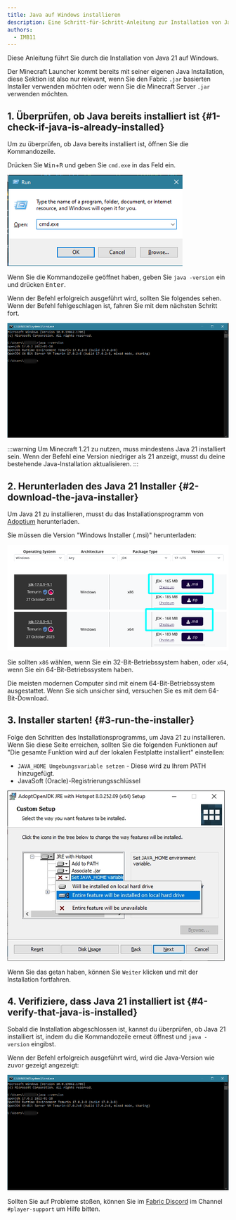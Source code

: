 ```yaml
---
title: Java auf Windows installieren
description: Eine Schritt-für-Schritt-Anleitung zur Installation von Java auf Windows.
authors:
  - IMB11
---
```


Diese Anleitung führt Sie durch die Installation von Java 21 auf Windows.

Der Minecraft Launcher kommt bereits mit seiner eigenen Java Installation, diese Sektion ist also nur relevant, wenn Sie den Fabric `.jar` basierten Installer verwenden möchten oder wenn Sie die Minecraft Server `.jar` verwenden möchten.

## 1. Überprüfen, ob Java bereits installiert ist {#1-check-if-java-is-already-installed}

Um zu überprüfen, ob Java bereits installiert ist, öffnen Sie die Kommandozeile.

Drücken Sie <kbd>Win</kbd>+<kbd>R</kbd> und geben Sie `cmd.exe` in das Feld ein.

![Windows-Ausführungsdialog mit "cmd.exe" in der Ausführungsleiste](/assets/players/installing-java/windows-run-dialog.png)

Wenn Sie die Kommandozeile geöffnet haben, geben Sie `java -version` ein und drücken <kbd>Enter</kbd>.

Wenn der Befehl erfolgreich ausgeführt wird, sollten Sie folgendes sehen. Wenn der Befehl fehlgeschlagen ist, fahren Sie mit dem nächsten Schritt fort.

![Kommandozeile mit "java -version"](/assets/players/installing-java/windows-java-version.png)

:::warning
Um Minecraft 1.21 zu nutzen, muss mindestens Java 21 installiert sein. Wenn der Befehl eine Version niedriger als 21 anzeigt, musst du deine bestehende Java-Installation aktualisieren.
:::

## 2. Herunterladen des Java 21 Installer {#2-download-the-java-installer}

Um Java 21 zu installieren, musst du das Installationsprogramm von [Adoptium](https://adoptium.net/en-GB/temurin/releases/?os=windows\&package=jdk\&version=21) herunterladen.

Sie müssen die Version "Windows Installer (.msi)" herunterladen:

![Adoptium Download-Seite mit hervorgehobenem Windows Installer (.msi)](/assets/players/installing-java/windows-download-java.png)

Sie sollten `x86` wählen, wenn Sie ein 32-Bit-Betriebssystem haben, oder `x64`, wenn Sie ein 64-Bit-Betriebssystem haben.

Die meisten modernen Computer sind mit einem 64-Bit-Betriebssystem ausgestattet. Wenn Sie sich unsicher sind, versuchen Sie es mit dem 64-Bit-Download.

## 3. Installer starten! {#3-run-the-installer}

Folge den Schritten des Installationsprogramms, um Java 21 zu installieren. Wenn Sie diese Seite erreichen, sollten Sie die folgenden Funktionen auf "Die gesamte Funktion wird auf der lokalen Festplatte installiert" einstellen:

- `JAVA_HOME Umgebungsvariable setzen` - Diese wird zu Ihrem PATH hinzugefügt.
- JavaSoft (Oracle)-Registrierungsschlüssel

![Java 21-Installationsprogramm mit "JAVA\_HOME-Variable setzen" und "JavaSoft (Oracle) Registrierungsschlüssel" hervorgehoben](/assets/players/installing-java/windows-wizard-screenshot.png)

Wenn Sie das getan haben, können Sie `Weiter` klicken und mit der Installation fortfahren.

## 4. Verifiziere, dass Java 21 installiert ist {#4-verify-that-java-is-installed}

Sobald die Installation abgeschlossen ist, kannst du überprüfen, ob Java 21 installiert ist, indem du die Kommandozeile erneut öffnest und `java -version` eingibst.

Wenn der Befehl erfolgreich ausgeführt wird, wird die Java-Version wie zuvor gezeigt angezeigt:

![Kommandozeile mit "java -version"](/assets/players/installing-java/windows-java-version.png)

Sollten Sie auf Probleme stoßen, können Sie im [Fabric Discord](https://discord.gg/v6v4pMv) im Channel `#player-support` um Hilfe bitten.
